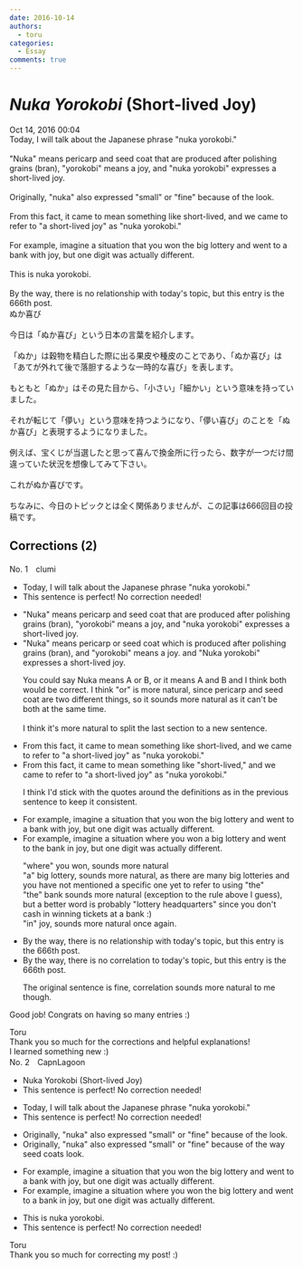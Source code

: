 ```yaml
---
date: 2016-10-14
authors:
  - toru
categories:
  - Essay
comments: true
---
```


# <strong><em>Nuka Yorokobi</strong></em> (Short-lived Joy)
<div class="date">Oct 14, 2016 00:04</div>
<div id="post"><div id="body_show_ori">
Today, I will talk about the Japanese phrase "nuka yorokobi."<br/><br/>"Nuka" means pericarp and seed coat that are produced after polishing grains (bran), "yorokobi" means a joy, and "nuka yorokobi" expresses a short-lived joy.<br/><br/>Originally, "nuka" also expressed "small" or "fine" because of the look.<br/><br/>From this fact, it came to mean something like short-lived, and we came to refer to "a short-lived joy" as "nuka yorokobi."<br/><br/>For example, imagine a situation that you won the big lottery and went to a bank with joy, but one digit was actually different.<br/><br/>This is nuka yorokobi.<br/><br/>By the way, there is no relationship with today's topic, but this entry is the 666th post.
</div></div>

<!-- more -->

<div id="post_ja"><div id="body_show_mo">
ぬか喜び<br/><br/>今日は「ぬか喜び」という日本の言葉を紹介します。<br/><br/>「ぬか」は穀物を精白した際に出る果皮や種皮のことであり、「ぬか喜び」は「あてが外れて後で落胆するような一時的な喜び」を表します。<br/><br/>もともと「ぬか」はその見た目から、「小さい」「細かい」という意味を持っていました。<br/><br/>それが転じて「儚い」という意味を持つようになり、「儚い喜び」のことを「ぬか喜び」と表現するようになりました。<br/><br/>例えば、宝くじが当選したと思って喜んで換金所に行ったら、数字が一つだけ間違っていた状況を想像してみて下さい。<br/><br/>これがぬか喜びです。<br/><br/>ちなみに、今日のトピックとは全く関係ありませんが、この記事は666回目の投稿です。
</div></div>

## Corrections (2)
<div id="block"><div class="first_name"> No. 1　<span class="just_name">clumi</span></div><div id="block2">
<ul class="correction_field">
<li class="incorrect">Today, I will talk about the Japanese phrase "nuka yorokobi."</li>
<li class="corrected perfect">This sentence is perfect! No correction needed!</li>
</ul>
<ul class="correction_field">
<li class="incorrect">"Nuka" means pericarp and seed coat that are produced after polishing grains (bran), "yorokobi" means a joy, and "nuka yorokobi" expresses a short-lived joy.</li>
<li class="corrected correct">
"Nuka" means pericarp <span class="f_red">or</span> seed coat <span class="f_red">which</span> <span class="f_red">is</span> produced after polishing grains (bran), and "yorokobi" means <span class="sline"><span class="f_red">a</span></span> joy. <span class="sline">and</span> "<span class="f_blue">N</span>uka yorokobi" expresses a short-lived joy.
<p class="correction_comment">You could say Nuka means A or B, or it means A and B and I think both would be correct.  I think "or" is more natural, since pericarp and seed coat are two different things, so it sounds more natural as it can't be both at the same time.  <br/><br/>I think it's more natural to split the last section to a new sentence.</p>
</li>
</ul>
<ul class="correction_field">
<li class="incorrect">From this fact, it came to mean something like short-lived, and we came to refer to "a short-lived joy" as "nuka yorokobi."</li>
<li class="corrected correct">
From this fact, it came to mean something like "short-lived," and we came to refer to "a short-lived joy" as "nuka yorokobi."
<p class="correction_comment">I think I'd stick with the quotes around the definitions as in the previous sentence to keep it consistent.</p>
</li>
</ul>
<ul class="correction_field">
<li class="incorrect">For example, imagine a situation that you won the big lottery and went to a bank with joy, but one digit was actually different.</li>
<li class="corrected correct">
For example, imagine a situation <span class="f_red">where</span> you won <span class="f_red">a</span> big lottery and went to <span class="f_red">the</span> bank <span class="f_red">in</span> joy, but one digit was actually different.
<p class="correction_comment">"where" you won, sounds more natural<br/>"a" big lottery, sounds more natural, as there are many big lotteries and you have not mentioned a specific one yet to refer to using "the"<br/>"the" bank sounds more natural (exception to the rule above I guess), but a better word is probably "lottery headquarters" since you don't cash in winning tickets at a bank :)<br/>"in" joy, sounds more natural once again.</p>
</li>
</ul>
<ul class="correction_field">
<li class="incorrect">By the way, there is no relationship with today's topic, but this entry is the 666th post.</li>
<li class="corrected correct">
By the way, there is no <span class="f_red">correlation to</span> today's topic, but this entry is the 666th post.
<p class="correction_comment">The original sentence is fine, correlation sounds more natural to me though.</p>
</li>
</ul>
<p class="comment_small">
 Good job!  Congrats on having so many entries :)
</p>

</div><div class="name"><span class="just_name">Toru</span><br>
Thank you so much for the corrections and helpful explanations!<br/>I learned something new :)
</div>
</div>
<div id="block"><div class="first_name"> No. 2　<span class="just_name">CapnLagoon</span></div><div id="block2">
<ul class="correction_field">
<li class="incorrect">Nuka Yorokobi (Short-lived Joy)</li>
<li class="corrected perfect">This sentence is perfect! No correction needed!</li>
</ul>
<ul class="correction_field">
<li class="incorrect">Today, I will talk about the Japanese phrase "nuka yorokobi."</li>
<li class="corrected perfect">This sentence is perfect! No correction needed!</li>
</ul>
<ul class="correction_field">
<li class="incorrect">Originally, "nuka" also expressed "small" or "fine" because of the look.</li>
<li class="corrected correct">
Originally, "nuka" also expressed "small" or "fine" because of the <span class="f_red">way seed coats look</span>.
</li>
</ul>
<ul class="correction_field">
<li class="incorrect">For example, imagine a situation that you won the big lottery and went to a bank with joy, but one digit was actually different.</li>
<li class="corrected correct">
For example, imagine a situation <span class="f_red">where you</span> won the <span class="sline">big</span> lottery and went to a bank <span class="f_red">in </span>joy, but one digit was actually different.
</li>
</ul>
<ul class="correction_field">
<li class="incorrect">This is nuka yorokobi.</li>
<li class="corrected perfect">This sentence is perfect! No correction needed!</li>
</ul>
</div><div class="name"><span class="just_name">Toru</span><br>
Thank you so much for correcting my post! :)
</div>
</div>

